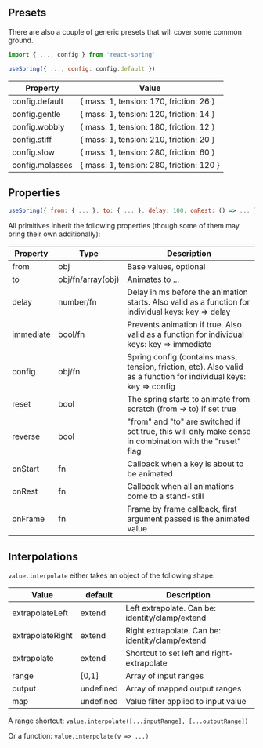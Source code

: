 ## Presets

There are also a couple of generic presets that will cover some common ground.

```jsx
import { ..., config } from 'react-spring'

useSpring({ ..., config: config.default })
```

| Property        | Value                                    |
| --------------- | ---------------------------------------- |
| config.default  | { mass: 1, tension: 170, friction: 26 }  |
| config.gentle   | { mass: 1, tension: 120, friction: 14 }  |
| config.wobbly   | { mass: 1, tension: 180, friction: 12 }  |
| config.stiff    | { mass: 1, tension: 210, friction: 20 }  |
| config.slow     | { mass: 1, tension: 280, friction: 60 }  |
| config.molasses | { mass: 1, tension: 280, friction: 120 } |

## Properties

```jsx
useSpring({ from: { ... }, to: { ... }, delay: 100, onRest: () => ... })
```

All primitives inherit the following properties (though some of them may bring their own additionally):

| Property  | Type              | Description                                                                                                        |
| --------- | ----------------- | ------------------------------------------------------------------------------------------------------------------ |
| from      | obj               | Base values, optional                                                                                              |
| to        | obj/fn/array(obj) | Animates to ...                                                                                                    |
| delay     | number/fn         | Delay in ms before the animation starts. Also valid as a function for individual keys: key => delay                |
| immediate | bool/fn           | Prevents animation if true. Also valid as a function for individual keys: key => immediate                         |
| config    | obj/fn            | Spring config (contains mass, tension, friction, etc). Also valid as a function for individual keys: key => config |
| reset     | bool              | The spring starts to animate from scratch (from -> to) if set true                                                 |
| reverse   | bool              | "from" and "to" are switched if set true, this will only make sense in combination with the "reset" flag           |
| onStart   | fn                | Callback when a key is about to be animated                                                                        |
| onRest    | fn                | Callback when all animations come to a stand-still                                                                 |
| onFrame   | fn                | Frame by frame callback, first argument passed is the animated value                                               |

## Interpolations

`value.interpolate` either takes an object of the following shape:

| Value            | default   | Description                                      |
| ---------------- | --------- | ------------------------------------------------ |
| extrapolateLeft  | extend    | Left extrapolate. Can be: identity/clamp/extend  |
| extrapolateRight | extend    | Right extrapolate. Can be: identity/clamp/extend |
| extrapolate      | extend    | Shortcut to set left and right-extrapolate       |
| range            | [0,1]     | Array of input ranges                            |
| output           | undefined | Array of mapped output ranges                    |
| map              | undefined | Value filter applied to input value              |

A range shortcut: `value.interpolate([...inputRange], [...outputRange])`

Or a function: `value.interpolate(v => ...)`
